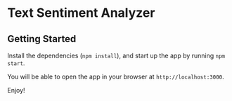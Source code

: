# Text Sentiment Analyzer

## Getting Started

Install the dependencies (`npm install`), and start up the app by running `npm start`.

You will be able to open the app in your browser at `http://localhost:3000`.

Enjoy!


